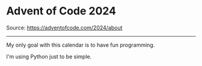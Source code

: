 # Advent of Code 2024

Source: https://adventofcode.com/2024/about

---

My only goal with this calendar is to have fun programming.

I'm using Python just to be simple.
